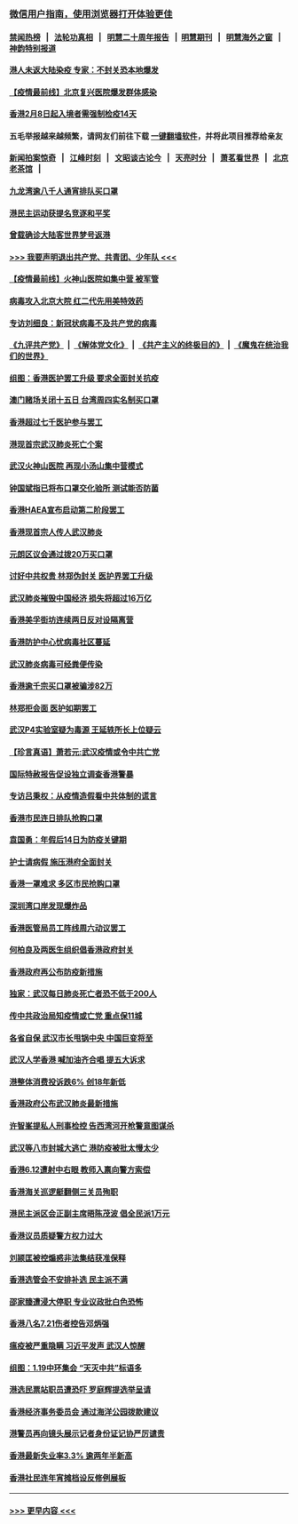 ### [微信用户指南，使用浏览器打开体验更佳](https://github.com/gfw-breaker/banned-news1/blob/master/indexes/wechat-guide.md?t=0)
#### [禁闻热榜](热点新闻.md?t=0)  &nbsp;&nbsp;|&nbsp;&nbsp; [法轮功真相](https://github.com/gfw-breaker/truth/blob/master/README.md?t=0) &nbsp;&nbsp;|&nbsp;&nbsp; [明慧二十周年报告](https://github.com/gfw-breaker/mh-reports/blob/master/README.md?t=0) &nbsp;&nbsp;|&nbsp;&nbsp;[明慧期刊](https://github.com/gfw-breaker/mh-qikan) &nbsp;&nbsp;|&nbsp;&nbsp; [明慧海外之窗](https://github.com/gfw-breaker/mh-news/blob/master/README.md?t=0) &nbsp;&nbsp;|&nbsp;&nbsp; [神韵特别报道](https://github.com/gfw-breaker/mh-news/blob/master/shenyun.md?t=0)
#### [港人未返大陆染疫 专家：不封关恐本地爆发](../pages/nsc415/n11848021.md?t=02061655) 
#### [【疫情最前线】北京复兴医院爆发群体感染](../pages/nsc415/n11847626.md?t=02061655) 
#### [香港2月8日起入境者需强制检疫14天](../pages/nsc415/n11847658.md?t=02061655) 
#### 五毛举报越来越频繁，请网友们前往下载 [一键翻墙软件](https://github.com/gfw-breaker/ssr-accounts)，并将此项目推荐给亲友
#### [新闻拍案惊奇](https://github.com/gfw-breaker/banned-news1/blob/master/pages/link4.md) &nbsp;&nbsp;|&nbsp;&nbsp; [江峰时刻](https://github.com/gfw-breaker/banned-news1/blob/master/pages/link4.md) &nbsp;&nbsp;|&nbsp;&nbsp; [文昭谈古论今](https://github.com/gfw-breaker/banned-news1/blob/master/pages/link4.md) &nbsp;&nbsp;|&nbsp;&nbsp; [天亮时分](https://github.com/gfw-breaker/banned-news1/blob/master/pages/link4.md) &nbsp;&nbsp;|&nbsp;&nbsp; [萧茗看世界](https://github.com/gfw-breaker/banned-news1/blob/master/pages/link4.md) &nbsp;&nbsp;|&nbsp;&nbsp; [北京老茶馆](https://github.com/gfw-breaker/banned-news1/blob/master/pages/link4.md) &nbsp;&nbsp;|&nbsp;&nbsp; 
#### [九龙湾逾八千人通宵排队买口罩](../pages/nsc415/n11847647.md?t=02061655) 
#### [港民主运动获提名竞逐和平奖](../pages/nsc415/n11847633.md?t=02061655) 
#### [曾载确诊大陆客世界梦号返港](../pages/nsc415/n11847608.md?t=02061655) 
#### [>>> 我要声明退出共产党、共青团、少年队 <<<](https://github.com/begood0513/goodnews/blob/master/quit/letter.md) 
#### [【疫情最前线】火神山医院如集中营 被军管](../pages/nsc415/n11847524.md?t=02061655) 
#### [病毒攻入北京大院 红二代先用美特效药](../pages/nsc415/n11847427.md?t=02061655) 
#### [专访刘细良：新冠状病毒不及共产党的病毒](../pages/nsc415/n11847164.md?t=02061655) 
#### [《九评共产党》](https://github.com/begood0513/9ping.md/blob/master/README.md) &nbsp;|&nbsp; [《解体党文化》](../../../../jtdwh.md/blob/master/README.md)  &nbsp;|&nbsp; [《共产主义的终极目的》](../../../../gczydzjmd.md/blob/master/README.md) &nbsp;|&nbsp; [《魔鬼在统治我们的世界》](../../../../mgztzwmdsj.md/blob/master/README.md) 
#### [组图：香港医护罢工升级 要求全面封关抗疫](../pages/nsc415/n11844107.md?t=02061655) 
#### [澳门赌场关闭十五日 台湾周四实名制买口罩](../pages/nsc415/n11845083.md?t=02061655) 
#### [香港超过七千医护参与罢工](../pages/nsc415/n11845051.md?t=02061655) 
#### [港现首宗武汉肺炎死亡个案](../pages/nsc415/n11844998.md?t=02061655) 
#### [武汉火神山医院 再现小汤山集中营模式](../pages/nsc415/n11844763.md?t=02061655) 
#### [钟国斌指已将布口罩交化验所 测试能否防菌](../pages/nsc415/n11842783.md?t=02061655) 
#### [香港HAEA宣布启动第二阶段罢工](../pages/nsc415/n11842723.md?t=02061655) 
#### [香港现首宗人传人武汉肺炎](../pages/nsc415/n11842766.md?t=02061655) 
#### [元朗区议会通过拨20万买口罩](../pages/nsc415/n11842754.md?t=02061655) 
#### [讨好中共权贵 林郑伪封关 医护界罢工升级](../pages/nsc415/n11842359.md?t=02061655) 
#### [武汉肺炎摧毁中国经济 损失将超过16万亿](../pages/nsc415/n11839723.md?t=02061655) 
#### [香港美孚街坊连续两日反对设隔离营](../pages/nsc415/n11839962.md?t=02061655) 
#### [香港防护中心忧病毒社区蔓延](../pages/nsc415/n11839933.md?t=02061655) 
#### [武汉肺炎病毒可经粪便传染](../pages/nsc415/n11839939.md?t=02061655) 
#### [香港逾千宗买口罩被骗涉82万](../pages/nsc415/n11839914.md?t=02061655) 
#### [林郑拒会面 医护如期罢工](../pages/nsc415/n11839892.md?t=02061655) 
#### [武汉P4实验室疑为毒源 王延轶所长上位疑云](../pages/nsc415/n11835543.md?t=02061655) 
#### [【珍言真语】萧若元:武汉疫情或令中共亡党](../pages/nsc415/n11829394.md?t=02061655) 
#### [国际特赦报告促设独立调查香港警暴](../pages/nsc415/n11833845.md?t=02061655) 
#### [专访吕秉权：从疫情造假看中共体制的谎言](../pages/nsc415/n11833813.md?t=02061655) 
#### [香港市民连日排队抢购口罩](../pages/nsc415/n11833794.md?t=02061655) 
#### [袁国勇：年假后14日为防疫关键期](../pages/nsc415/n11831088.md?t=02061655) 
#### [护士请病假 施压港府全面封关](../pages/nsc415/n11831030.md?t=02061655) 
#### [香港一罩难求 多区市民抢购口罩](../pages/nsc415/n11831002.md?t=02061655) 
#### [深圳湾口岸发现爆炸品](../pages/nsc415/n11828802.md?t=02061655) 
#### [香港医管局员工阵线周六动议罢工](../pages/nsc415/n11828762.md?t=02061655) 
#### [何柏良及两医生组织倡香港政府封关](../pages/nsc415/n11828749.md?t=02061655) 
#### [香港政府再公布防疫新措施](../pages/nsc415/n11828716.md?t=02061655) 
#### [独家：武汉每日肺炎死亡者恐不低于200人](../pages/nsc415/n11828240.md?t=02061655) 
#### [传中共政治局知疫情或亡党 重点保11城](../pages/nsc415/n11828145.md?t=02061655) 
#### [各省自保 武汉市长甩锅中央 中国巨变将至](../pages/nsc415/n11828021.md?t=02061655) 
#### [武汉人学香港 喊加油齐合唱 提五大诉求](../pages/nsc415/n11827046.md?t=02061655) 
#### [港整体消费投诉跌6% 创18年新低](../pages/nsc415/n11817280.md?t=02061655) 
#### [香港政府公布武汉肺炎最新措施](../pages/nsc415/n11817152.md?t=02061655) 
#### [许智峯提私人刑事检控 告西湾河开枪警意图谋杀](../pages/nsc415/n11817132.md?t=02061655) 
#### [武汉等八市封城大逃亡 港防疫被批太慢太少](../pages/nsc415/n11817058.md?t=02061655) 
#### [香港6.12遭射中右眼 教师入禀向警方索偿](../pages/nsc415/n11814678.md?t=02061655) 
#### [香港海关巡逻艇翻侧三关员殉职](../pages/nsc415/n11814604.md?t=02061655) 
#### [港民主派区会正副主席晤陈茂波 倡全民派1万元](../pages/nsc415/n11814582.md?t=02061655) 
#### [香港议员质疑警方权力过大](../pages/nsc415/n11814560.md?t=02061655) 
#### [刘颕匡被控煽惑非法集结获准保释](../pages/nsc415/n11811727.md?t=02061655) 
#### [香港选管会不安排补选 民主派不满](../pages/nsc415/n11811691.md?t=02061655) 
#### [邵家臻遭浸大停职 专业议政批白色恐怖](../pages/nsc415/n11811670.md?t=02061655) 
#### [香港八名7.21伤者控告邓炳强](../pages/nsc415/n11811623.md?t=02061655) 
#### [瘟疫被严重隐瞒 习近平发声 武汉人惊醒](../pages/nsc415/n11811186.md?t=02061655) 
#### [组图：1.19中环集会 “天灭中共”标语多](../pages/nsc415/n11809514.md?t=02061655) 
#### [港选民票站职员遭恐吓 罗庭辉提选举呈请](../pages/nsc415/n11808914.md?t=02061655) 
#### [香港经济事务委员会 通过海洋公园拨款建议](../pages/nsc415/n11808906.md?t=02061655) 
#### [港警员再向镜头展示记者身份证记协严厉谴责](../pages/nsc415/n11808888.md?t=02061655) 
#### [香港最新失业率3.3% 逾两年半新高](../pages/nsc415/n11808887.md?t=02061655) 
#### [香港社民连年宵摊档设反修例展板](../pages/nsc415/n11808857.md?t=02061655) 

----
#### [ >>> 更早内容 <<< ](../indexes/nsc415-earlier.md)
